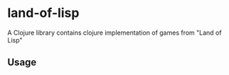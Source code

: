 # land-of-lisp

A Clojure library contains clojure implementation of games from "Land of Lisp"

## Usage
